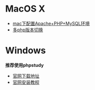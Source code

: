 # MacOS X

* [mac下配置Apache+PHP+MySQL环境](https://www.jianshu.com/p/2fb9a3bb12f6)
* [多php版本切换](https://cyto.top/2018/08/09/installation-mac-php-switcher/)

# Windows

**推荐使用phpstudy**

* [官网下载地址](http://phpstudy.php.cn/download.html)
* [官网安装教程](http://phpstudy.php.cn/jishu-php-2956.html)